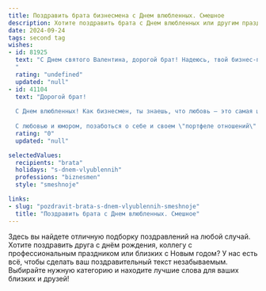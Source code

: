 ```yaml
---
title: Поздравить брата бизнесмена с Днем влюбленных. Смешное
description: Хотите поздравить брата с Днем влюбленных или другим праздником? Наш ИИ создаст незабываемое поздравление, а вы обязательно выделитесь среди других.  
date: 2024-09-24
tags: second tag
wishes:
- id: 81925
  text: "С Днем святого Валентина, дорогой брат! Надеюсь, твой бизнес-план на сегодняшний день включает в себя: 1) получение максимум любви, 2) минимум стресса и 3) как минимум одно свидание с удачным финалом.  😉
  "
  rating: "undefined"
  updated: "null"
- id: 41104
  text: "Дорогой брат!
  
  С Днем влюбленных! Как бизнесмен, ты знаешь, что любовь — это самая ценная акция на рынке душ! Пусть твое сердце всегда будет в плюсе, а чувства поднимаются, как на самом успешном инвестиционном тренде. Желаю, чтобы страсть к жизни и любовь были твоими главными \"клиентами\". Не забывай, что лучшая прибыль — это те моменты, когда можно впустить в свой бизнес любимую!
  
  С любовью и юмором, позаботься о себе и своем \"портфеле отношений\"! 🎉💖"
  rating: "0"
  updated: "null"

selectedValues:
  recipients: "brata"
  holidays: "s-dnem-vlyublennih"
  professions: "biznesmen"
  style: "smeshnoje"

links:
- slug: "pozdravit-brata-s-dnem-vlyublennih-smeshnoje"
  title: "Поздравить брата с Днем влюбленных. Смешное"
---
```


Здесь вы найдете отличную подборку поздравлений на любой случай. 
Хотите поздравить друга с днём рождения, коллегу с профессиональным праздником или близких с Новым годом? У нас есть всё, чтобы сделать ваш поздравительный текст незабываемым. Выбирайте нужную категорию и находите лучшие слова для ваших близких и друзей!

